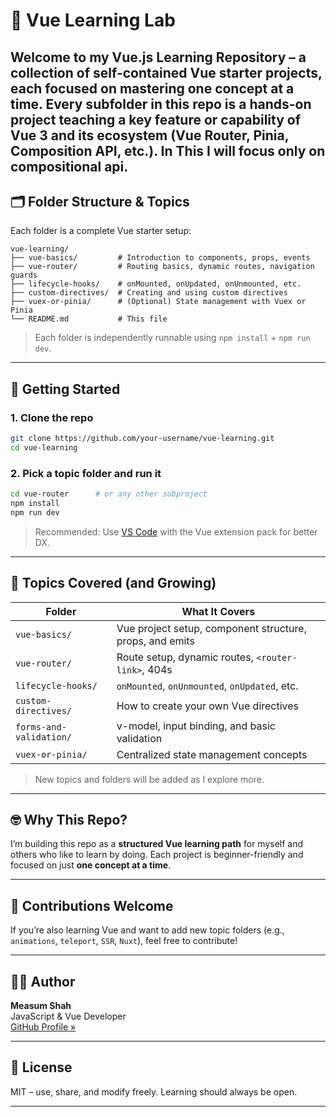 # 🧠 Vue Learning Lab

Welcome to my **Vue.js Learning Repository** – a collection of self-contained Vue starter projects, each focused on mastering one concept at a time. Every subfolder in this repo is a hands-on project teaching a key feature or capability of Vue 3 and its ecosystem (Vue Router, Pinia, Composition API, etc.).
In This I will focus only on compositional api.
---

## 🗂️ Folder Structure & Topics

Each folder is a complete Vue starter setup:

```
vue-learning/
├── vue-basics/         # Introduction to components, props, events
├── vue-router/         # Routing basics, dynamic routes, navigation guards
├── lifecycle-hooks/    # onMounted, onUpdated, onUnmounted, etc.
├── custom-directives/  # Creating and using custom directives
├── vuex-or-pinia/      # (Optional) State management with Vuex or Pinia
└── README.md           # This file
```

> Each folder is independently runnable using `npm install` + `npm run dev`.

---

## 🚀 Getting Started

### 1. Clone the repo

```bash
git clone https://github.com/your-username/vue-learning.git
cd vue-learning
```

### 2. Pick a topic folder and run it

```bash
cd vue-router      # or any other subproject
npm install
npm run dev
```

> Recommended: Use [VS Code](https://code.visualstudio.com/) with the Vue extension pack for better DX.

---

## 📘 Topics Covered (and Growing)

| Folder | What It Covers |
|--------|----------------|
| `vue-basics/` | Vue project setup, component structure, props, and emits |
| `vue-router/` | Route setup, dynamic routes, `<router-link>`, 404s |
| `lifecycle-hooks/` | `onMounted`, `onUnmounted`, `onUpdated`, etc. |
| `custom-directives/` | How to create your own Vue directives |
| `forms-and-validation/` | v-model, input binding, and basic validation |
| `vuex-or-pinia/` | Centralized state management concepts |

> New topics and folders will be added as I explore more.

---

## 🤓 Why This Repo?

I’m building this repo as a **structured Vue learning path** for myself and others who like to learn by doing. Each project is beginner-friendly and focused on just **one concept at a time**.

---

## 🙌 Contributions Welcome

If you’re also learning Vue and want to add new topic folders (e.g., `animations`, `teleport`, `SSR`, `Nuxt`), feel free to contribute!

---

## 👨‍💻 Author

**Measum Shah**  
JavaScript & Vue Developer  
[GitHub Profile »](https://github.com/Measum-Shah)

---

## 📄 License

MIT – use, share, and modify freely. Learning should always be open.

---
